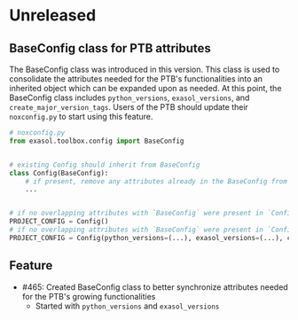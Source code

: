 # Unreleased

## BaseConfig class for PTB attributes

The BaseConfig class was introduced in this version. This class is used to consolidate
the attributes needed for the PTB's functionalities into an inherited object which can
be expanded upon as needed. At this point, the BaseConfig class includes
``python_versions``, ``exasol_versions``, and ``create_major_version_tags``. Users of
the PTB should update their ``noxconfig.py`` to start using this feature.

```python
# noxconfig.py
from exasol.toolbox.config import BaseConfig


# existing Config should inherit from BaseConfig
class Config(BaseConfig):
    # if present, remove any attributes already in the BaseConfig from the added attributes
    ...


# if no overlapping attributes with `BaseConfig` were present in `Config`, then this is unmodified.
PROJECT_CONFIG = Config()
# if no overlapping attributes with `BaseConfig` were present in `Config`, then this should be modified.
PROJECT_CONFIG = Config(python_versions=(...), exasol_versions=(...), create_major_version_tags=True)
```

## Feature

* #465: Created BaseConfig class to better synchronize attributes needed for the PTB's
  growing functionalities
    * Started with ``python_versions`` and ``exasol_versions``
